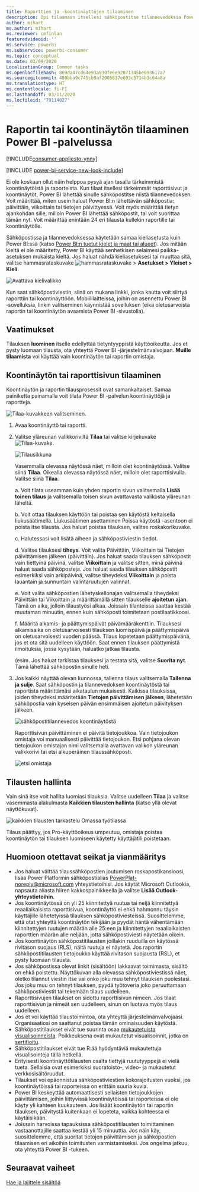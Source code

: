 ```yaml
---
title: Raporttien ja ‑koontinäyttöjen tilaaminen
description: Opi tilaamaan itsellesi sähköpostitse tilannevedoksia Power BI ‑raportista tai ‑koontinäytöstä.
author: mihart
ms.author: mihart
ms.reviewer: cmfinlan
featuredvideoid: ''
ms.service: powerbi
ms.subservice: powerbi-consumer
ms.topic: conceptual
ms.date: 03/09/2020
LocalizationGroup: Common tasks
ms.openlocfilehash: 869da47cd64e93a930fe6e92071345be093617a7
ms.sourcegitcommit: 480bba9c745cb9af2005637e693c5714b3c64a8a
ms.translationtype: HT
ms.contentlocale: fi-FI
ms.lasthandoff: 03/11/2020
ms.locfileid: "79114027"
---
```

# <a name="subscribe-to-a-report-or-dashboard-in-the-power-bi-service"></a>Raportin tai koontinäytön tilaaminen Power BI -palvelussa 

[!INCLUDE[consumer-appliesto-ynny](../includes/consumer-appliesto-ynny.md)]

[!INCLUDE [power-bi-service-new-look-include](../includes/power-bi-service-new-look-include.md)]

Ei ole koskaan ollut näin helppoa pysyä ajan tasalla tärkeimmistä koontinäytöistä ja raporteista. Kun tilaat itsellesi tärkeimmät raporttisivut ja koontinäytöt, Power BI lähettää sinulle sähköpostitse niistä tilannevedoksen. Voit määrittää, miten usein haluat Power BI:n lähettävän sähköpostia: päivittäin, viikoittain tai tietojen päivittyessä. Voit myös määrittää tietyn ajankohdan sille, milloin Power BI lähettää sähköpostit, tai voit suorittaa tämän nyt.  Voit määrittää enintään 24 eri tilausta kullekin raportille tai koontinäytölle.  

Sähköpostissa ja tilannevedoksessa käytetään samaa kieliasetusta kuin Power BI:ssä (katso [Power BI:n tuetut kielet ja maat tai alueet](../supported-languages-countries-regions.md)). Jos mitään kieltä ei ole määritetty, Power BI käyttää senhetkisen selaimesi paikka-asetuksen mukaista kieltä. Jos haluat nähdä kieliasetuksesi tai muuttaa sitä, valitse hammasrataskuvake ![hammasrataskuvake](./media/end-user-subscribe/power-bi-settings-icon.png) > **Asetukset > Yleiset > Kieli**. 

![Avattava kielivalikko](./media/end-user-subscribe/power-bi-language.png)

Kun saat sähköpostiviestin, siinä on mukana linkki, jonka kautta voit siirtyä raporttiin tai koontinäyttöön. Mobiililaitteissa, joihin on asennettu Power BI ‑sovelluksia, linkin valitseminen käynnistää sovelluksen (eikä oletusarvoista raportin tai koontinäytön avaamista Power BI ‑sivustolla).


## <a name="requirements"></a>Vaatimukset
Tilauksen **luominen** itselle edellyttää tietyntyyppistä käyttöoikeutta. Jos et pysty luomaan tilausta, ota yhteyttä Power BI -järjestelmänvalvojaan. **Muille tilaamista** voi käyttää vain koontinäytön tai raportin omistaja. 

## <a name="subscribe-to-a-dashboard-or-a-report-page"></a>Koontinäytön tai raporttisivun tilaaminen
Koontinäytön ja raportin tilausprosessit ovat samankaltaiset. Samaa painiketta painamalla voit tilata Power BI -palvelun koontinäyttöjä ja raportteja.
 
![Tilaa-kuvakkeen valitseminen](./media/end-user-subscribe/power-bi-subscribe.png).

1. Avaa koontinäyttö tai raportti.
2. Valitse yläreunan valikkoriviltä **Tilaa** tai valitse kirjekuvake ![Tilaa-kuvake](./media/end-user-subscribe/power-bi-icon-envelope.png).
   


   ![Tilausikkuna](./media/end-user-subscribe/power-bi-emails-numbered.png)
    
    Vasemmalla olevassa näytössä näet, milloin olet koontinäytössä. Valitse siinä **Tilaa**. Oikealla olevassa näytössä näet, milloin olet raporttisivulla. Valitse siinä **Tilaa**. 
    
    a. Voit tilata useamman kuin yhden raportin sivun valitsemalla **Lisää toinen tilaus** ja valitsemalla toisen sivun avattavasta valikosta yläreunan läheltä.

    b. Voit ottaa tilauksen käyttöön tai poistaa sen käytöstä keltaisella liukusäätimellä.  Liukusäätimen asettaminen Poissa käytöstä -asentoon ei poista itse tilausta. Jos haluat poistaa tilauksen, valitse roskakorikuvake.

    c. Halutessasi voit lisätä aiheen ja sähköpostiviestin tiedot. 

    d. Valitse tilauksesi **tiheys**.  Voit valita Päivittäin, Viikoittain tai Tietojen päivittämisen jälkeen (päivittäin).  Jos haluat saada tilauksen sähköpostit vain tiettyinä päivinä, valitse **Viikoittain** ja valitse sitten, minä päivinä haluat saada sähköposteja.  Jos haluat saada tilauksen sähköpostit esimerkiksi vain arkipäivinä, valitse tiheydeksi **Viikoittain** ja poista lauantain ja sunnuntain valintaruutujen valinnat.   

    e. Voit valita sähköpostien lähetyskellonajan valitsemalla tiheydeksi Päivittäin tai Viikoittain ja määrittämällä sitten tilaukselle **ajoitetun** **ajan**.  Tämä on aika, jolloin tilaustyösi alkaa. Joissain tilanteissa saattaa kestää muutaman minuutin, ennen kuin sähköposti toimitetaan postilaatikkoosi.    

    f. Määritä alkamis- ja päättymispäivät päivämääräkenttiin. Tilauksesi alkamisaika on oletusarvoisesti tilauksen luomispäivä ja päättymispäivä on oletusarvoisesti vuoden päässä. Tilaus lopetetaan päättymispäivänä, jos et ota sitä uudelleen käyttöön.  Saat ennen tilauksen päättymistä ilmoituksia, jossa kysytään, haluatko jatkaa tilausta.     

    (esim. Jos haluat tarkistaa tilauksesi ja testata sitä, valitse **Suorita nyt**.  Tämä lähettää sähköpostin sinulle heti. 

3. Jos kaikki näyttää olevan kunnossa, tallenna tilaus valitsemalla **Tallenna ja sulje**. Saat sähköpostin ja tilannevedoksen koontinäytöstä tai raportista määrittämäsi aikataulun mukaisesti. Kaikissa tilauksissa, joiden tiheydeksi määritetään **Tietojen päivittämisen jälkeen**, lähetetään sähköpostia vain kyseisen päivän ensimmäisen ajoitetun päivityksen jälkeen.
   
   ![sähköpostitilannevedos koontinäytöstä](media/end-user-subscribe/power-bi-email.png)
   
    Raporttisivun päivittäminen ei päivitä tietojoukkoa. Vain tietojoukon omistaja voi manuaalisesti päivittää tietojoukon. Etsi pohjana olevan tietojoukon omistajan nimi valitsemalla avattavan valikon yläreunan valikkorivi tai etsi alkuperäinen tilaussähköposti.
   
    ![etsi omistaja](./media/end-user-subscribe/power-bi-owner.png)


## <a name="manage-your-subscriptions"></a>Tilausten hallinta
Vain sinä itse voit hallita luomiasi tilauksia. Valitse uudelleen **Tilaa** ja valitse vasemmasta alakulmasta **Kaikkien tilausten hallinta** (katso yllä olevat näyttökuvat). 

![kaikkien tilausten tarkastelu Omassa työtilassa](./media/end-user-subscribe/power-bi-manage-subscriptions.png)

Tilaus päättyy, jos Pro-käyttöoikeus umpeutuu, omistaja poistaa koontinäytön tai tilauksen luomiseen käytetty käyttäjätili poistetaan.

## <a name="considerations-and-troubleshooting"></a>Huomioon otettavat seikat ja vianmääritys
* Jos haluat välttää tilaussähköpostien joutumisen roskapostikansioosi, lisää Power Platformin sähköpostialias PowerPlat-noreply@microsoft.com yhteystietoihisi. Jos käytät Microsoft Outlookia, napsauta aliasta hiiren kakkospainikkeella ja valitse **Lisää Outlook-yhteystietoihin**. 
* Jos koontinäytössä on yli 25 kiinnitettyä ruutua tai neljä kiinnitettyä reaaliaikaisista raporttisivua, koontinäyttö ei ehkä hahmonnu täysin käyttäjille lähetetyissä tilauksen sähköpostiviesteissä. Suosittelemme, että otat yhteyttä koontinäytön tekijään ja pyydät häntä vähentämään kiinnitettyjen ruutujen määrän alle 25:een ja kiinnitettyjen reaaliaikaisten raporttien määrän alle neljään, jotta sähköpostiviesti näytetään oikein.  
* Jos koontinäytön sähköpostitilausten joillakin ruuduilla on käytössä rivitason suojaus (RLS), näitä ruutuja ei näytetä.  Jos raportin sähköpostitilausten tietojoukko käyttää rivitason suojausta (RSL), et pysty luomaan tilausta.
* Jos sähköpostissa olevat linkit (sisältöön) lakkaavat toimimasta, sisältö on ehkä poistettu. Näyttökuvan alla olevassa sähköpostiviestissä näet, oletko tilannut viestin itse vai onko joku muu tehnyt tilauksen puolestasi. Jos joku muu on tehnyt tilauksen, pyydä työtoveria joko peruuttamaan sähköpostiviestit tai tekemään tilaus uudelleen.
* Raporttisivujen tilaukset on sidottu raporttisivun nimeen. Jos tilaat raporttisivun ja nimeät sen uudelleen, sinun on luotava myös tilaus uudelleen.
* Jos et voi käyttää tilaustoimintoa, ota yhteyttä järjestelmänvalvojaasi. Organisaatiosi on saattanut poistaa tämän ominaisuuden käytöstä.  
* Sähköpostitilaukset eivät tue suurinta osaa [mukautetuista visualisoinneista](../developer/power-bi-custom-visuals.md).  Poikkeuksena ovat mukautetut visualisoinnit, jotka on [sertifioitu](../developer/power-bi-custom-visuals-certified.md).  
* Sähköpostitilaukset eivät tue R:ää hyödyntäviä mukautettuja visualisointeja tällä hetkellä.  
* Erityisesti koontinäyttötilausten osalta tiettyjä ruututyyppejä ei vielä tueta.  Sellaisia ovat esimerkiksi suoratoisto-, video- ja mukautetut verkkosisältöruudut.     
* Tilaukset voi epäonnistua sähköpostiviestien kokorajoitusten vuoksi, jos koontinäytöissä tai raporteissa on erittäin suuria kuvia.    
* Power BI keskeyttää automaattisesti sellaisten tietojoukkojen päivittämisen, joihin liittyvissä koontinäytöissä tai raporteissa ei ole käyty yli kahteen kuukauteen.  Jos lisäät koontinäytön tai raportin tilauksen, päivitystä kuitenkaan ei lopeteta, vaikka kohteessa ei käytäisikään.
* Joissain harvoissa tapauksissa sähköpostitilausten toimittaminen vastaanottajille saattaa kestää yli 15 minuuttia.  Jos näin käy, suosittelemme, että suoritat tietojen päivittämisen ja sähköpostien tilaamisen eri aikoihin toimitusten varmistamiseksi.  Jos ongelma jatkuu, ota yhteyttä Power BI -tukeen.

## <a name="next-steps"></a>Seuraavat vaiheet

[Hae ja lajittele sisältöä](end-user-search-sort.md)
